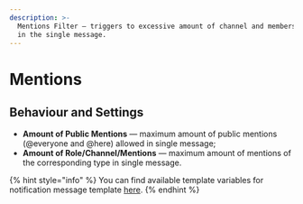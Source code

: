 ```yaml
---
description: >-
  Mentions Filter — triggers to excessive amount of channel and members mention
  in the single message.
---
```


# Mentions

## Behaviour and Settings <a id="behaviour"></a>

* **Amount of Public Mentions** — maximum amount of public mentions \(@everyone and @here\) allowed in single message;
* **Amount of Role/Channel/Mentions** — maximum amount of mentions of the corresponding type in single message.

{% hint style="info" %}
You can find available template variables for notification message template [here](../message-templates/advanced/types.md).
{% endhint %}

